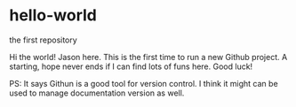 # hello-world
the first repository

Hi the world!
Jason here.
This is the first time to run a new Github project.
A starting, hope never ends if I can find lots of funs here.
Good luck!

PS:
It says Githun is a good tool for version control. I think it might can be used to manage documentation version as well.
